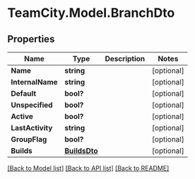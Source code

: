 # TeamCity.Model.BranchDto
## Properties

Name | Type | Description | Notes
------------ | ------------- | ------------- | -------------
**Name** | **string** |  | [optional] 
**InternalName** | **string** |  | [optional] 
**Default** | **bool?** |  | [optional] 
**Unspecified** | **bool?** |  | [optional] 
**Active** | **bool?** |  | [optional] 
**LastActivity** | **string** |  | [optional] 
**GroupFlag** | **bool?** |  | [optional] 
**Builds** | [**BuildsDto**](BuildsDto.md) |  | [optional] 

[[Back to Model list]](../README.md#documentation-for-models) [[Back to API list]](../README.md#documentation-for-api-endpoints) [[Back to README]](../README.md)

